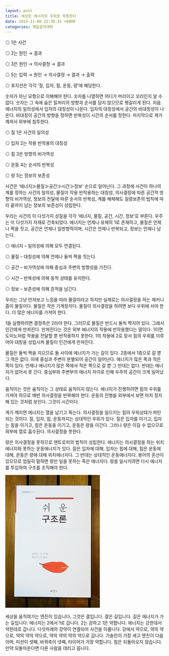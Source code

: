 ```yaml
---
layout: post
title: 세상은 에너지의 우위로 작동한다
date: 2015-11-08 22:39:15 +0900
categories: 깨달음의대화
---
```

◎ 1은 사건  
      
◎ 2는 원인 → 결과  
      
◎ 3은 원인 → 의사결정 → 결과  
      
◎ 5는 입력 → 원인 → 의사결정 → 결과 → 출력  
      
◎ 포지션은 각각 ‘질, 입자, 힘, 운동, 량’에 해당한다. 

  


숫자가 아닌 모형으로 이해해야 한다. 숫자를 나열하면 어디가 머리이고 꼬리인지 알 수 없다. 숫자는 그 속에 숨은 일처리의 방향과 순서를 담지 않으므로 헷갈리게 된다. 처음 에너지의 일의성에서 입자의 대칭성이 나온다. 입자의 대칭성에서 공간의 비대칭성이 나온다. 비대칭이 공간의 방향을 정하면 반복성이 시간의 순서를 정한다. 마지막으로 계가 깨져서 외부에 침투한다. 

  


◎ 질 1은 사건의 일의성  
      
◎ 입자 2는 작용 반작용의 대칭성  
      
◎ 힘 3은 방향의 비가역성  
      
◎ 운동 4는 순서의 반복성  
      
◎ 량 5는 정보의 보존성 

  


사건은 ‘에너지≫물질≫공간≫시간≫정보’ 순으로 일어난다. 그 과정에 사건이 하나의 계를 정하는 사건의 일의성, 물질이 작용 반작용하는 대칭성, 의사결정에 따른 공간적 방향의 비가역성, 정보의 전달에 따른 순서의 반복성, 계를 해체해도 질량보존의 법칙에 따라 끝까지 남는 정보의 보존성이 성립한다. 

  


우리는 사건의 이 다섯가지 성질을 각각 ‘에너지, 물질, 공간, 시간, 정보’로 부른다. 우주는 이 다섯가지 자재로 건축되었다. 에너지는 언제나 유체의 1로 존재하고, 물질은 언제나 짝을 짓고, 공간은 언제나 일방향적이며, 시간은 언제나 반복되고, 정보는 언제나 남는다. 

  


◎ 에너지 – 일의성에 의해 모두 연결된다.  
      
◎ 물질 – 대칭성에 의해 언제나 둘씩 짝을 짓는다.  
      
◎ 공간 – 비가역성에 의해 중심과 주변의 방향성을 가진다.  
      
◎ 시간 – 반복성에 의해 동적 상태를 유지한다.  
      
◎ 정보 – 보존성에 의해 흔적을 남긴다. 

  


우리는 그냥 만져보고 느낌을 따라 물질이라고 하지만 실제로는 의사결정을 하는 메커니즘이 물질이다. 물질은 작은 기계장치다. 물질이 의사결정을 하려면 보다 우위에 서야 한다. 더 많은 에너지를 가져야 한다. 

  


1을 실행하려면 결정측은 2라야 한다. 그러므로 물질은 반드시 둘씩 짝지어 있다. 그래서 인간에게 만져진다. 만져진다는 것은 외부 에너지의 작용에 반작용했다는 말이다. 1이면 도미노처럼 작용을 전달할 뿐 반작용하지 못한다. 1의 작용에 2로 맞서 힘의 우위를 이루어야 대칭을 성립시켜 물질이 인간에게 만져진다. 

  


물질은 둘씩 짝을 지으므로 둘 사이에 에너지가 가는 길이 있다. 2층에서 1층으로 갈 뿐 그 역은 없다. 이에 중심과 주변이 분별되어 공간이 일어난다. 에너지가 많은 쪽과 적은 쪽이 있다. 언제나 에너지가 많은 쪽에서 적은 쪽으로 갈 뿐 그 반대는 없다. 반대는 에너지가 없어서 못 간다. 중심부와 주변부의 에너지 차이로 인해 우주의 공간이 크게 일어났다.

  


움직이는 것은 움직이는 그 상태로 움직이지 않는다. 에너지가 진행하려면 힘의 우위를 가져야 하므로 매번 의사결정을 반복해야 한다. 운동의 진행을 외부에서 보면 마치 정지해 있는 것처럼 보인다. 그것이 시간이다. 

  


계가 깨지면 에너지는 열을 남기고 죽는다. 의사결정을 일으키는 힘의 우위상태가 파탄되는 것이다. 질, 입자, 힘, 운동까지는 상대적인 우위가 있다. 질은 입자를 이기고, 입자는 힘을 이기고, 힘은 운동을 이기고, 운동은 량을 이간다. 그러나 량은 이길 수 없으므로 외부에 열로 흡수된다. 의사결정을 못한다.

  


량은 의사결정을 못하므로 엔트로피의 법칙이 성립한다. 에너지는 의사결정을 하는 위치에너지와 못하는 운동에너지가 있다. 질은 입자에 대해, 입자는 힘에 대해, 힘은 운동에 대해, 운동은 량에 대해 위치에너지다. 그 반대는 상대적인 운동에너지다. 용어의 혼선이 있으므로 엄밀히 말하면 량만 일을 못하는 죽은 에너지다. 량을 일시키려면 다시 에너지를 투입하여 구조를 조직해야 한다. 

  



 <img src="files/attach/images/198/969/636/DSC01488.JPG" alt="DSC01488.JPG" width="300" height="419" /> 

  


세상을 움직여가는 엔진이 있습니다. 그것은 결입니다. 결은 길입니다. 길은 에너지가 가는 길입니다. 에너지는 2에서 1로 갑니다. 2는 강하고 1은 약합니다. 에너지는 강한데서 약한데로 갑니다. 다섯차례의 강약이 연결되어 사건을 이룹니다. 강에서 약으로, 약의 약으로, 약의 약의 약으로, 약의 약의 약의 약으로 갑니다. 가솔린이 가장 세고 엔진이 다음이며, 미션이 셋째, 바퀴축이 넷째, 타이어가 가장 약합니다. 힘은 되돌아오지 않습니다. 만약 되돌아온다면 다른 사람을 데리고 옵니다.